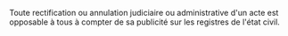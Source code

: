 Toute rectification ou annulation judiciaire ou administrative d'un acte est opposable à tous à compter de sa publicité sur les registres de l'état civil.

